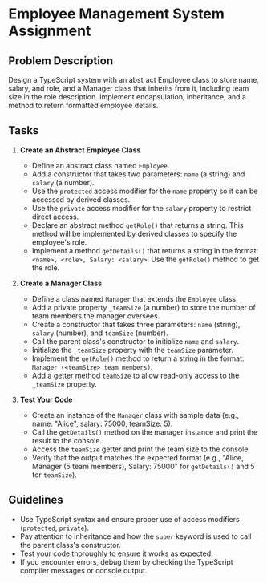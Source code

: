 # Employee Management System Assignment

## Problem Description

Design a TypeScript system with an abstract Employee class to store name, salary, and role, and a Manager class that inherits from it, including team size in the role description. Implement encapsulation, inheritance, and a method to return formatted employee details.

## Tasks

1. **Create an Abstract Employee Class**

   - Define an abstract class named `Employee`.
   - Add a constructor that takes two parameters: `name` (a string) and `salary` (a number).
   - Use the `protected` access modifier for the `name` property so it can be accessed by derived classes.
   - Use the `private` access modifier for the `salary` property to restrict direct access.
   - Declare an abstract method `getRole()` that returns a string. This method will be implemented by derived classes to specify the employee's role.
   - Implement a method `getDetails()` that returns a string in the format: `<name>, <role>, Salary: <salary>`. Use the `getRole()` method to get the role.

2. **Create a Manager Class**

   - Define a class named `Manager` that extends the `Employee` class.
   - Add a private property `_teamSize` (a number) to store the number of team members the manager oversees.
   - Create a constructor that takes three parameters: `name` (string), `salary` (number), and `teamSize` (number).
   - Call the parent class's constructor to initialize `name` and `salary`.
   - Initialize the `_teamSize` property with the `teamSize` parameter.
   - Implement the `getRole()` method to return a string in the format: `Manager (<teamSize> team members)`.
   - Add a getter method `teamSize` to allow read-only access to the `_teamSize` property.

3. **Test Your Code**
   - Create an instance of the `Manager` class with sample data (e.g., name: "Alice", salary: 75000, teamSize: 5).
   - Call the `getDetails()` method on the manager instance and print the result to the console.
   - Access the `teamSize` getter and print the team size to the console.
   - Verify that the output matches the expected format (e.g., "Alice, Manager (5 team members), Salary: 75000" for `getDetails()` and 5 for `teamSize`).

## Guidelines

- Use TypeScript syntax and ensure proper use of access modifiers (`protected`, `private`).
- Pay attention to inheritance and how the `super` keyword is used to call the parent class's constructor.
- Test your code thoroughly to ensure it works as expected.
- If you encounter errors, debug them by checking the TypeScript compiler messages or console output.
